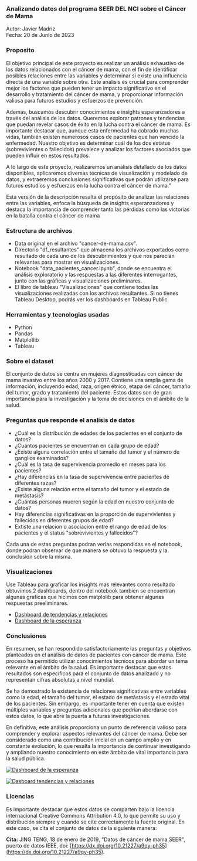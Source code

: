 ###  Analizando datos del programa SEER DEL NCI sobre el Cáncer de Mama

Autor: Javier Madriz  
Fecha: 20 de Junio de 2023

### Proposito
El objetivo principal de este proyecto es realizar un análisis exhaustivo de los datos relacionados con el cáncer de mama, con el fin de identificar posibles relaciones entre las variables y determinar si existe una influencia directa de una variable sobre otra. Este análisis es crucial para comprender mejor los factores que pueden tener un impacto significativo en el desarrollo y tratamiento del cáncer de mama, y proporcionar información valiosa para futuros estudios y esfuerzos de prevención.

Además, buscamos descubrir conocimientos e insights esperanzadores a través del análisis de los datos. Queremos explorar patrones y tendencias que puedan revelar casos de éxito en la lucha contra el cáncer de mama. Es importante destacar que, aunque esta enfermedad ha cobrado muchas vidas, también existen numerosos casos de pacientes que han vencido la enfermedad. Nuestro objetivo es determinar cuál de los dos estatus (sobrevivientes o fallecidos) prevalece y analizar los factores asociados que pueden influir en estos resultados.


A lo largo de este proyecto, realizaremos un análisis detallado de los datos disponibles, aplicaremos diversas técnicas de visualización y modelado de datos, y extraeremos conclusiones significativas que podrán utilizarse para futuros estudios y esfuerzos en la lucha contra el cáncer de mama."

Esta versión de la descripción resalta el propósito de analizar las relaciones entre las variables, enfoca la búsqueda de insights esperanzadores y destaca la importancia de comprender tanto las pérdidas como las victorias en la batalla contra el cáncer de mama

### Estructura de archivos
- Data original en el archivo "cancer-de-mama.csv".
- Directorio "df_resultantes" que almacena los archivos exportados como resultado de cada uno de los descubrimientos y que nos parecían relevantes para mostrar en visualizaciones.
- Notebook "data_pacientes_cancer.ipynb", donde se encuentra el análisis exploratorio y las respuestas a las diferentes interrogantes, junto con las gráficas y visualizaciones preliminares.
- El libro de tableau "Visualizaciones" que contiene todas las visualizaciones realizadas con los archivos resultantes. Si no tienes Tableau Desktop, podrás ver los dashboards en Tableau Public.

### Herramientas y tecnologias usadas
- Python
- Pandas
- Matplotlib
- Tableau

### Sobre el dataset
El conjunto de datos se centra en mujeres diagnosticadas con cáncer de mama invasivo entre los años 2000 y 2017. Contiene una amplia gama de información, incluyendo edad, raza, origen étnico, etapa del cáncer, tamaño del tumor, grado y tratamiento del paciente. Estos datos son de gran importancia para la investigación y la toma de decisiones en el ámbito de la salud.

### Preguntas que responde el analisis de datos
* ¿Cuál es la distribución de edades de los pacientes en el conjunto de datos?
* ¿Cuántos pacientes se encuentran en cada grupo de edad?
* ¿Existe alguna correlación entre el tamaño del tumor y el número de ganglios examinados?
* ¿Cuál es la tasa de supervivencia promedio en meses para los pacientes?
* ¿Hay diferencias en la tasa de supervivencia entre pacientes de diferentes razas?
* ¿Existe alguna relación entre el tamaño del tumor y el estado de metástasis?
* ¿Cuántas personas mueren según la edad en nuestro conjunto de datos?
* Hay diferencias significativas en la proporción de supervivientes y fallecidos en diferentes grupos de edad?
* Extiste una relacion o asociacion entre el rango de edad de los pacientes y el status "sobrevivientes y fallecidos"?

Cada una de estas preguntas podran verlas respondidas en el notebook, donde podran observar de que manera se obtuvo la respuesta y la conclusion sobre la misma.

### Visualizaciones
Use Tableau para graficar los insights mas relevantes como resultado obtuvimos 2 dashboards, dentro del notebook tambien se encuentran algunas graficas que hicimos con matplolib para obtener algunas respuestas preeliminares.
- [Dashboard de tendencias y relaciones](http://https://public.tableau.com/views/Visualizaciones_16884777576460/tendencias_ralaciones?:language=es-ES&:display_count=n&:origin=viz_share_link "Dashboard de tendencias y relaciones")
- [Dashboard de la esperanza](hthttps://public.tableau.com/views/Visualizaciones-data-cancer-mama/esperanza_vida?:language=es-ES&:display_count=n&:origin=viz_share_linktp:// "Dashboard de la esperanza")

### Conclusiones
En resumen, se han respondido satisfactoriamente las preguntas y objetivos planteados en el análisis de datos de pacientes con cáncer de mama. Este proceso ha permitido utilizar conocimientos técnicos para abordar un tema relevante en el ámbito de la salud. Es importante destacar que estos resultados son específicos para el conjunto de datos analizado y no representan cifras absolutas a nivel mundial.

Se ha demostrado la existencia de relaciones significativas entre variables como la edad, el tamaño del tumor, el estado de metástasis y el estado vital de los pacientes. Sin embargo, es importante tener en cuenta que existen múltiples variables y preguntas adicionales que podrían abordarse con estos datos, lo que abre la puerta a futuras investigaciones.

En definitiva, este análisis proporciona un punto de referencia valioso para comprender y explorar aspectos relevantes del cáncer de mama. Debe ser considerado como una contribución inicial en un campo amplio y en constante evolución, lo que resalta la importancia de continuar investigando y ampliando nuestro conocimiento en este ámbito de vital importancia para la salud pública.

[![Dashboard de la esperanza](https://public.tableau.com/views/Visualizaciones-data-cancer-mama/esperanza_vida?:language=es-ES&:display_count=n&:origin=viz_share_link "Dashboard de la esperanza")](http://https://public.tableau.com/views/Visualizaciones-data-cancer-mama/esperanza_vida?:language=es-ES&:display_count=n&:origin=viz_share_link "Dashboard de la esperanza")

[![Dasboard tendencias y relaciones](https://public.tableau.com/views/Visualizaciones_16884777576460/tendencias_ralaciones?:language=es-ES&:display_count=n&:origin=viz_share_link "Dasboard tendencias y relaciones")](http://https://public.tableau.com/views/Visualizaciones_16884777576460/tendencias_ralaciones?:language=es-ES&:display_count=n&:origin=viz_share_link "Dasboard tendencias y relaciones")

### Licencias
Es importante destacar que estos datos se comparten bajo la licencia internacional Creative Commons Attribution 4.0, lo que permite su uso y distribución siempre y cuando se cite correctamente la fuente original. En este caso, se cita el conjunto de datos de la siguiente manera:

**Cita:**
JING TENG, 18 de enero de 2019, "Datos de cáncer de mama SEER", puerto de datos IEEE, doi: [https://dx.doi.org/10.21227/a9qy-ph35](https://dx.doi.org/10.21227/a9qy-ph35).